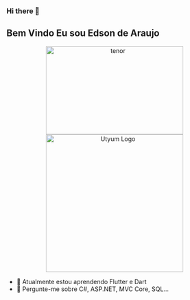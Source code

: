 ### Hi there 👋
## Bem Vindo Eu sou Edson de Araujo

<p align="center">
  <img src='https://i.postimg.cc/4HVvLcPF/tenor.gif' width="320" height="205" alt='tenor'/><img src="https://media.giphy.com/media/4V7EXcNc8QQPS/giphy.gif" width="320" alt="Utyum Logo" />
</p>

- 🔭 Atualmente estou aprendendo Flutter e Dart
- 💬 Pergunte-me sobre C#, ASP.NET, MVC Core, SQL...
